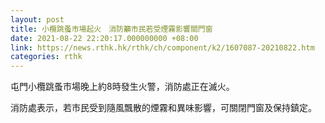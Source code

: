 ```yaml
---
layout: post
title: 小欖跳蚤市場起火　消防籲市民若受煙霧影響關門窗
date: 2021-08-22 22:20:17.000000000 +08:00
link: https://news.rthk.hk/rthk/ch/component/k2/1607087-20210822.htm
categories: rthk
---
```


屯門小欖跳蚤市場晚上約8時發生火警，消防處正在滅火。

消防處表示，若市民受到隨風飄散的煙霧和異味影響，可關閉門窗及保持鎮定。
